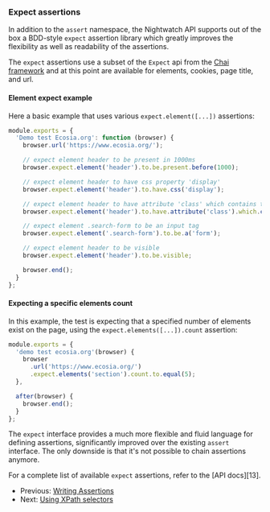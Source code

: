 ### <span>Expect assertions</span>

In addition to the `assert` namespace, the Nightwatch API supports out of the box a BDD-style `expect` assertion library which greatly improves the flexibility as well as readability of the assertions.

The `expect` assertions use a subset of the `Expect` api from the [Chai framework][12] and at this point are available for elements, cookies, page title, and url.

#### Element expect example

Here a basic example that uses various `expect.element([...])` assertions:

```js
module.exports = {
  'Demo test Ecosia.org': function (browser) {
    browser.url('https://www.ecosia.org/');

    // expect element header to be present in 1000ms
    browser.expect.element('header').to.be.present.before(1000);

    // expect element header to have css property 'display'
    browser.expect.element('header').to.have.css('display');

    // expect element header to have attribute 'class' which contains text 'index-header'
    browser.expect.element('header').to.have.attribute('class').which.contains('index-header');

    // expect element .search-form to be an input tag
    browser.expect.element('.search-form').to.be.a('form');

    // expect element header to be visible
    browser.expect.element('header').to.be.visible;

    browser.end();
  }
};

```

#### Expecting a specific elements count

In this example, the test is expecting that a specified number of elements exist on the page, using the `expect.elements([...]).count` assertion:

```js
module.exports = {
  'demo test ecosia.org'(browser) {
    browser
      .url('https://www.ecosia.org/')
      .expect.elements('section').count.to.equal(5);
  },

  after(browser) {
    browser.end();
  }
};
```

The `expect` interface provides a much more flexible and fluid language for defining assertions, significantly improved over the existing `assert` interface. The only downside is that it's not possible to chain assertions anymore.

For a complete list of available `expect` assertions, refer to the [API docs][13].

- Previous: [Writing Assertions](https://nightwatchjs.org/guide/using-nightwatch/writing-assertions.html)
- Next: [Using XPath selectors](https://nightwatchjs.org/guide/using-nightwatch/using-xpath-selectors.html)

[12]: https://chaijs.com/api/bdd/
